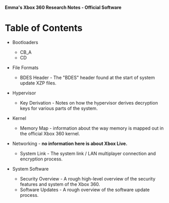 **Emma's Xbox 360 Research Notes - Official Software**

# Table of Contents

* Bootloaders
    * CB_A
    * CD

* File Formats
    * BDES Header - The "BDES" header found at the start of system update XZP
      files.

* Hypervisor
    * Key Derivation - Notes on how the hypervisor derives decryption keys for
      various parts of the system.

* Kernel
    * Memory Map - information about the way memory is mapped out in the official
      Xbox 360 kernel.

* Networking - **no information here is about Xbox Live.**
    * System Link - The system link / LAN multiplayer connection and encryption
      process.

* System Software
    * Security Overview - A rough high-level overview of the security features
      and system of the Xbox 360.
    * Software Updates - A rough overview of the software update process.
